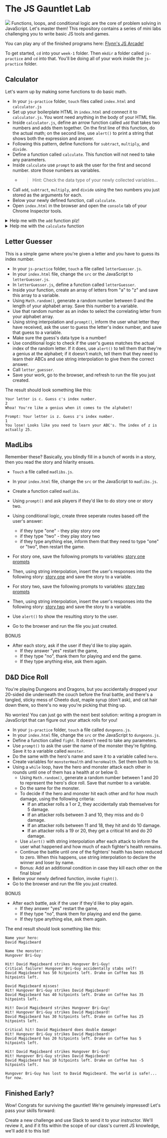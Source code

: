 # The JS Gauntlet Lab
![](https://media.giphy.com/media/10fBhxySxYZfHy/giphy.gif)
Functions, loops, and conditional logic are the core of problem solving in JavaScript. Let's master them! This repository contains a series of mini labs challenging you to write basic JS tools and games.

You can play any of the finished programs here: [Flynn's JS Arcade!](http://js-gauntlet.surge.sh)

To get started, `cd` into your `week-1` folder. Then `mkdir` a folder called `js-practice` and `cd` into that. You'll be doing all of your work inside the `js-practice` folder. 

## Calculator
Let's warm up by making some functions to do basic math.

- In your `js-practice` folder, `touch` files called `index.html` and `calculator.js`
- Set up your boilerplate HTML in `index.html` and connect it to `calculator.js`. You wont need anything in the body of your HTML file.
- Inside `calculator.js`, define an arrow function called `add` that takes two numbers and adds them together. On the first line of this function, do the actual math; on the second line, use `alert()` to print a string that shows both the expression and answer.
- Following this pattern, define functions for `subtract`, `multiply`, and `divide`. 
- Define a function called `calculate`. This function will not need to take any parameters.
- Inside `calculate` use `prompt` to ask the user for the first and second number. store those numbers as variables. 
  - >Hint: Check the data type of your newly collected variables...
- Call `add`, `subtract`, `multiply`, and `divide` using the two numbers you just stored as the arguments for each.
- Below your newly defined function, call `calculate`.
- Open `index.html` in the browser and open the `console` tab of your Chrome Inspector tools. 


<details><summary>Help me with the <code>add</code> function plz!</summary>
  The <code>add</code> function should look something like this:

```js
const add = (num1, num2) => {
  let answer = num1 + num2
  alert(`${num1} + ${num2} = ${answer}`)
}
```
  Based off this, getting the other 3 functions on your own.
</details>


<details><summary>Help me with the <code>calculate</code> function</summary>
  Here is the structure of <code>calculate</code>:

```js
const calculate = () => {
  let num1 = parseInt(prompt("Enter first number:"))
  let num2 = parseInt(prompt("Enter second number:"))
  add(num1, num2)
  subtract(num1, num2)
  multiply(num1, num2)
  divide(num1, num2)
}

calculate()
```

</details>

## Letter Guesser
This is a simple game where you're given a letter and you have to guess its index number.

- In your `js-practice` folder, `touch` a file called `letterGuesser.js`.
- In your `index.html` file, change the `src` or the JavaScript to `letterGuesser.js`.
- In `letterGuesser.js`, define a function called `letterGuesser`.
- Inside your function, create an array of letters from "a" to "z" and save this array to a variable.
- Using `Math.random()`, generate a random number between 0 and the length of your alphabet array. Save this number to a variable.
- Use that random number as an index to select the correlating letter from your alphabet array.
- Using string interpolation and `prompt()`, inform the user what letter they have received, ask the user to guess the letter's index number, and save that guess to a variable.
- Make sure the guess's data type is a number!
- Use conditional logic to check if the user's guess matches the actual index of the random letter. If it does, use `alert()` to tell them that they're a genius at the alphabet; if it doesn't match, tell them that they need to learn their ABCs and use string interpolation to give them the correct answer.
- Call `letter_guesser`.
- Save your work, go to the browser, and refresh to run the file you just created.


The result should look something like this:

```
Your letter is c. Guess c's index number.
2
Whoa! You're like a genius when it comes to the alphabet!
```

```
Prompt: Your letter is z. Guess z's index number.
1 
You lose! Looks like you need to learn your ABC's. The index of z is actually 25.
```


## MadLibs
Remember these? Basically, you blindly fill in a bunch of words in a story, then you read the story and hilarity ensues.

- `Touch` a file called `madlibs.js`.
- In your `index.html` file, change the `src` or the JavaScript to `madlibs.js`.
- Create a function called `madlibs`.
- Using `prompt()` and ask players if they'd like to do story one or story two. 
- Using conditional logic, create three seperate routes based off the user's answer:
  - if they type "one" - they play story one
  - if they type "two" - they play story two
  - if they type anything else, inform them that they need to type "one" or "two", then restart the game.
  
- For story one, save the following prompts to variables: [story one prompts](/story-one-prompts.md)
- Then, using string interpolation, insert the user's responses into the following story: [story one](/story-one.md) and save the story to a variable.

- For story two, save the following prompts to variables: [story two prompts](/story-two-prompts.md)
- Then, using string interpolation, insert the user's responses into the following story: [story two](/story-two.md) and save the story to a variable.

- Use `alert()` to show the resulting story to the user.
- Go to the browser and run the file you just created.

BONUS
- After each story, ask if the user if they'd like to play again.
  - If they answer "yes" restart the game, 
  - If they type "no", thank them for playing and end the game.
  - If they type anything else, ask them again.


## D&D Dice Roll
You're playing Dungeons and Dragons, but you accidentally dropped your 20-sided die underneath the couch before the final battle, and there's a tangled, sticky mess of Cheeto dust, maple syrup (don't ask), and cat hair down there, so there's no way you're picking that thing up.  

No worries! You can just go with the next best solution: writing a program in JavaScript that can figure out your attack rolls for you!

- In your `js-practice` folder, `touch` a file called `dungeons.js`.
- In your `index.html` file, change the `src` or the JavaScript to `dungeons.js`.
- Define a function called `fight`. It doesn't need to take any parameters.
- Use `prompt()` to ask the user the name of the monster they're fighting. Save it to a variable called `monster`.
- Do the same with the hero's name and save it to a variable called `hero`.
- Create variables for `monsterHealth` and `heroHealth`. Set them both to `50`.
- Using a `while` loop, have the hero and monster attack each other in rounds until one of them has a health at or below 0. 
  - Using `Math.random()`, generate a random number between 1 and 20 to represent the hero's dice roll. Save that number to a variable.
  - Do the same for the monster.
  - To decide if the hero and monster hit each other and for how much damage, using the following criteria:
    - If an attacker rolls a 1 or 2, they accidentally stab themselves for 5 damage.
    - If an attacker rolls between 3 and 10, they miss and do 0 damage. 
    - If an attacker rolls between 11 and 18, they hit and do 10 damage.
    - If an attacker rolls a 19 or 20, they get a critical hit and do 20 damage.
  - Use `alert()` with string interpolation after each attack to inform the user what happened and how much of each fighter's health remains.
  - Continue the battle until one of the fighters' health has been reduced to zero. When this happens, use string interpolation to declare the winner and loser by name.
  - Bonus: Add an additional condition in case they kill each other on the final blow!
- Below your newly defined function, invoke `fight()`.
- Go to the browser and run the file you just created.

BONUS
- After each battle, ask if the user if they'd like to play again.
  - If they answer "yes" restart the game, 
  - If they type "no", thank them for playing and end the game.
  - If they type anything else, ask them again.

The end result should look something like this:
```
Name your hero:
David Magicbeard

Name the monster:
Hungover Bri-Guy

Hit! David Magicbeard strikes Hungover Bri-Guy!
Critical failure! Hungover Bri-Guy accidentally stabs self!
David Magicbeard has 50 hitpoints left. Drake on Coffee has 35 hitpoints left.

David Magicbeard misses!
Hit! Hungover Bri-Guy strikes David Magicbeard!
David Magicbeard has 40 hitpoints left. Drake on Coffee has 35 hitpoints left.

Hit! David Magicbeard strikes Hungover Bri-Guy!
Hit! Hungover Bri-Guy strikes David Magicbeard!
David Magicbeard has 30 hitpoints left. Drake on Coffee has 25 hitpoints left.

Critical hit! David Magicbeard does double damage!
Hit! Hungover Bri-Guy strikes David Magicbeard!
David Magicbeard has 20 hitpoints left. Drake on Coffee has 5 hitpoints left.

Hit! David Magicbeard strikes Hungover Bri-Guy!
Hit! Hungover Bri-Guy strikes David Magicbeard!
David Magicbeard has 10 hitpoints left. Drake on Coffee has -5 hitpoints left.

Hungover Bri-Guy has lost to David Magicbeard. The world is safe!... for now.
```

## Finished Early?
Wow! Congrats for surviving the gauntlet! We're genuinely impressed! Let's pass your skills forward:

Create a new challenge and use Slack to send it to your instructor. We'll review it, and if it fits within the scope of our class's current JS knowledge, we'll add it to this list!
